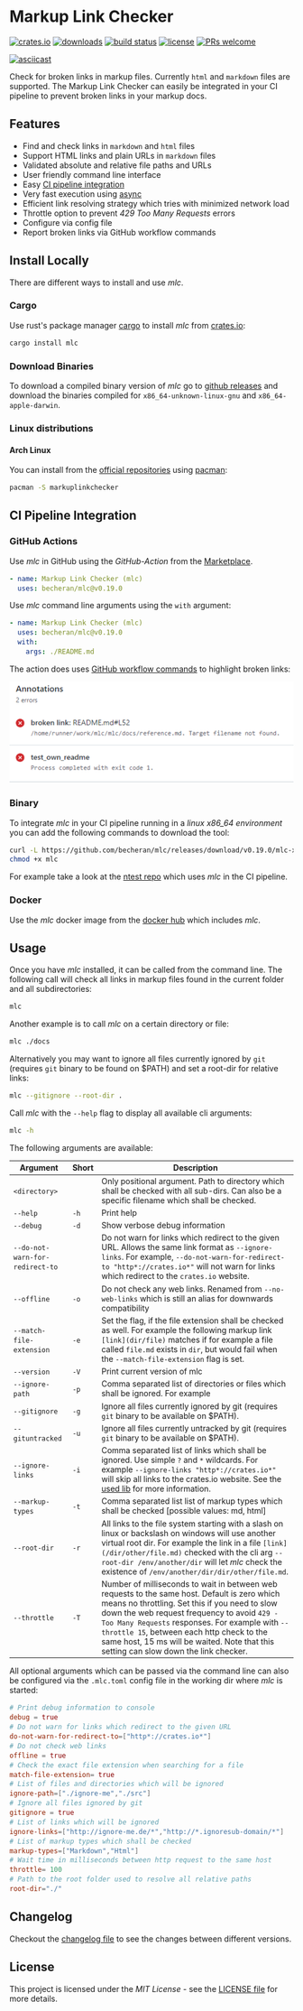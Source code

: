 # Markup Link Checker

[![crates.io](https://img.shields.io/crates/v/mlc.svg?color=orange)](https://crates.io/crates/mlc)
[![downloads](https://badgen.net/crates/d/mlc?color=blue)](https://crates.io/crates/mlc)
[![build status](https://github.com/becheran/mlc/actions/workflows/rust.yml/badge.svg)](https://github.com/becheran/mlc/actions/workflows/rust.yml)
[![license](https://img.shields.io/badge/License-MIT-yellow.svg)](https://opensource.org/license/mit)
[![PRs welcome](https://img.shields.io/badge/PRs-welcome-brightgreen.svg)](https://github.com/becheran/mlc/blob/master/CONTRIBUTING.md)

[![asciicast](https://asciinema.org/a/299100.svg)](https://asciinema.org/a/299100)

Check for broken links in markup files. Currently `html` and `markdown` files are supported. The Markup Link Checker can easily be integrated in your CI pipeline to prevent broken links in your markup docs.

## Features

* Find and check links in `markdown` and `html` files
* Support HTML links and plain URLs in `markdown` files
* Validated absolute and relative file paths and URLs
* User friendly command line interface
* Easy [CI pipeline integration](#ci-pipeline-integration)
* Very fast execution using [async](https://rust-lang.github.io/async-book/)
* Efficient link resolving strategy which tries with minimized network load
* Throttle option to prevent *429 Too Many Requests* errors
* Configure via config file
* Report broken links via GitHub workflow commands

## Install Locally

There are different ways to install and use *mlc*.

### Cargo

Use rust's package manager [cargo](https://doc.rust-lang.org/cargo/) to install *mlc* from [crates.io](https://crates.io/crates/mlc):

``` bash
cargo install mlc
```

### Download Binaries

To download a compiled binary version of *mlc* go to [github releases](https://github.com/becheran/mlc/releases) and download the binaries compiled for `x86_64-unknown-linux-gnu` and `x86_64-apple-darwin`.

### Linux distributions

#### Arch Linux

You can install from the [official repositories](https://archlinux.org/packages/extra/x86_64/markuplinkchecker/) using [pacman](https://wiki.archlinux.org/title/pacman):

```bash
pacman -S markuplinkchecker
```

## CI Pipeline Integration

### GitHub Actions

Use *mlc* in GitHub using the *GitHub-Action* from the [Marketplace](https://github.com/marketplace/actions/markup-link-checker-mlc).

``` yaml
- name: Markup Link Checker (mlc)
  uses: becheran/mlc@v0.19.0
```

Use *mlc* command line arguments using the `with` argument:

``` yaml
- name: Markup Link Checker (mlc)
  uses: becheran/mlc@v0.19.0
  with:
    args: ./README.md
```

The action does uses [GitHub workflow commands](https://docs.github.com/en/actions/using-workflows/workflow-commands-for-github-actions) to highlight broken links:

![annotation](./docs/FailingAnnotation.PNG)

### Binary

To integrate *mlc* in your CI pipeline running in a *linux x86_64 environment* you can add the following commands to download the tool:

``` bash
curl -L https://github.com/becheran/mlc/releases/download/v0.19.0/mlc-x86_64-linux -o mlc
chmod +x mlc
```

For example take a look at the [ntest repo](https://github.com/becheran/ntest/blob/master/.github/workflows/ci.yml) which uses *mlc* in the CI pipeline.

### Docker

Use the *mlc* docker image from the [docker hub](https://hub.docker.com/repository/docker/becheran/mlc) which includes *mlc*.

## Usage

Once you have *mlc* installed, it can be called from the command line. The following call will check all links in markup files found in the current folder and all subdirectories:

``` bash
mlc
```

Another example is to call *mlc* on a certain directory or file:

``` bash
mlc ./docs
```

Alternatively you may want to ignore all files currently ignored by `git` (requires `git` binary to be found on $PATH) and set a root-dir for relative links:

```bash
mlc --gitignore --root-dir .
```

Call *mlc* with the `--help` flag to display all available cli arguments:

``` bash
mlc -h
```

The following arguments are available:

| Argument         | Short | Description |
|------------------|-------|-------------|
| `<directory>`    |       | Only positional argument. Path to directory which shall be checked with all sub-dirs. Can also be a specific filename which shall be checked. |
| `--help`         | `-h`  | Print help |
| `--debug`        | `-d`  | Show verbose debug information |
| `--do-not-warn-for-redirect-to` | | Do not warn for links which redirect to the given URL. Allows the same link format as `--ignore-links`. For example, `--do-not-warn-for-redirect-to "http*://crates.io*"` will not warn for links which redirect to the `crates.io` website. |
| `--offline`      | `-o`  | Do not check any web links. Renamed from `--no-web-links` which is still an alias for downwards compatibility |
| `--match-file-extension` | `-e`  | Set the flag, if the file extension shall be checked as well. For example the following markup link `[link](dir/file)` matches if for example a file called `file.md` exists in `dir`, but would fail when the `--match-file-extension` flag is set. |
| `--version`      | `-V` | Print current version of mlc |
| `--ignore-path`  | `-p` | Comma separated list of directories or files which shall be ignored. For example  |
| `--gitignore`    | `-g` | Ignore all files currently ignored by git (requires `git` binary to be available on $PATH). |
| `--gituntracked` | `-u` | Ignore all files currently untracked by git (requires `git` binary to be available on $PATH). |
| `--ignore-links` | `-i` | Comma separated list of links which shall be ignored. Use simple `?` and `*` wildcards. For example `--ignore-links "http*://crates.io*"` will skip all links to the crates.io website. See the [used lib](https://github.com/becheran/wildmatch) for more information.  |
| `--markup-types` | `-t` | Comma separated list list of markup types which shall be checked [possible values: md, html] |
| `--root-dir`     | `-r` | All links to the file system starting with a slash on linux or backslash on windows will use another virtual root dir. For example the link in a file `[link](/dir/other/file.md)` checked with the cli arg `--root-dir /env/another/dir` will let *mlc* check the existence of `/env/another/dir/dir/other/file.md`. |
| `--throttle`     | `-T` | Number of milliseconds to wait in between web requests to the same host. Default is zero which means no throttling. Set this if you need to slow down the web request frequency to avoid `429 - Too Many Requests` responses. For example with `--throttle 15`, between each http check to the same host, 15 ms will be waited. Note that this setting can slow down the link checker. |

All optional arguments which can be passed via the command line can also be configured via the `.mlc.toml` config file in the working dir where *mlc* is started:

``` toml
# Print debug information to console
debug = true
# Do not warn for links which redirect to the given URL
do-not-warn-for-redirect-to=["http*://crates.io*"]
# Do not check web links
offline = true
# Check the exact file extension when searching for a file
match-file-extension= true
# List of files and directories which will be ignored
ignore-path=["./ignore-me","./src"]
# Ignore all files ignored by git
gitignore = true
# List of links which will be ignored
ignore-links=["http://ignore-me.de/*","http://*.ignoresub-domain/*"]
# List of markup types which shall be checked
markup-types=["Markdown","Html"]
# Wait time in milliseconds between http request to the same host
throttle= 100
# Path to the root folder used to resolve all relative paths
root-dir="./"
```

## Changelog

Checkout the [changelog file](https://github.com/becheran/mlc/blob/master/CHANGELOG.md) to see the changes between different versions.

## License

This project is licensed under the *MIT License* - see the [LICENSE file](https://github.com/becheran/mlc/blob/master/LICENSE) for more details.
